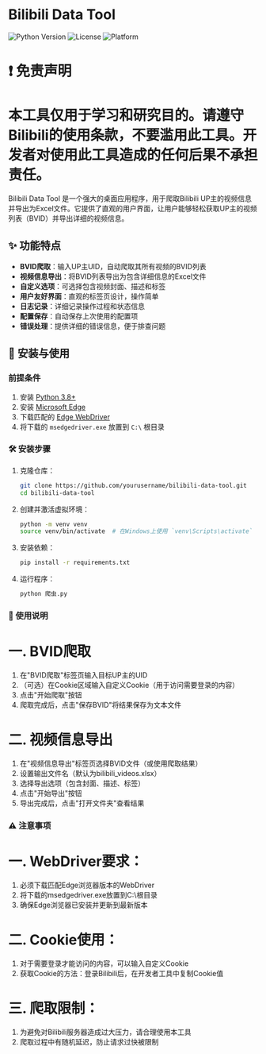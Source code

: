 # Bilibili Data Tool

![Python Version](https://img.shields.io/badge/Python-3.8+%2B-blue)
![License](https://img.shields.io/badge/License-MIT-green)
![Platform](https://img.shields.io/badge/Platform-Windows-lightgrey)

# ❗ 免责声明
# 本工具仅用于学习和研究目的。请遵守Bilibili的使用条款，不要滥用此工具。开发者对使用此工具造成的任何后果不承担责任。

Bilibili Data Tool 是一个强大的桌面应用程序，用于爬取Bilibili UP主的视频信息并导出为Excel文件。它提供了直观的用户界面，让用户能够轻松获取UP主的视频列表（BVID）并导出详细的视频信息。

## ✨ 功能特点

- **BVID爬取**：输入UP主UID，自动爬取其所有视频的BVID列表
- **视频信息导出**：将BVID列表导出为包含详细信息的Excel文件
- **自定义选项**：可选择包含视频封面、描述和标签
- **用户友好界面**：直观的标签页设计，操作简单
- **日志记录**：详细记录操作过程和状态信息
- **配置保存**：自动保存上次使用的配置项
- **错误处理**：提供详细的错误信息，便于排查问题

## 🚀 安装与使用

### 前提条件

1. 安装 [Python 3.8+](https://www.python.org/downloads/)
2. 安装 [Microsoft Edge](https://www.microsoft.com/edge)
3. 下载匹配的 [Edge WebDriver](https://developer.microsoft.com/en-us/microsoft-edge/tools/webdriver/) 
4. 将下载的 `msedgedriver.exe` 放置到 `C:\` 根目录

### 🛠 安装步骤

1. 克隆仓库：
   ```bash
   git clone https://github.com/yourusername/bilibili-data-tool.git
   cd bilibili-data-tool
   ```
2. 创建并激活虚拟环境：
   ```bash
   python -m venv venv
   source venv/bin/activate  # 在Windows上使用 `venv\Scripts\activate`
   ```
3. 安装依赖：
   ```bash
   pip install -r requirements.txt
   ```
4. 运行程序：
   ```bash
   python 爬虫.py
   ```
### 📖 使用说明
# 一. BVID爬取
1. 在"BVID爬取"标签页输入目标UP主的UID
2. （可选）在Cookie区域输入自定义Cookie（用于访问需要登录的内容）
3. 点击"开始爬取"按钮
4. 爬取完成后，点击"保存BVID"将结果保存为文本文件
# 二. 视频信息导出
1. 在"视频信息导出"标签页选择BVID文件（或使用爬取结果）
2. 设置输出文件名（默认为bilibili_videos.xlsx）
3. 选择导出选项（包含封面、描述、标签）
4. 点击"开始导出"按钮
5. 导出完成后，点击"打开文件夹"查看结果

### ⚠ 注意事项
# 一. ​WebDriver要求​：
1. 必须下载匹配Edge浏览器版本的WebDriver
2. 将下载的msedgedriver.exe放置到C:\根目录
3. 确保Edge浏览器已安装并更新到最新版本
# 二. ​Cookie使用​：
1. 对于需要登录才能访问的内容，可以输入自定义Cookie
2. 获取Cookie的方法：登录Bilibili后，在开发者工具中复制Cookie值
# 三. ​爬取限制​：
1. 为避免对Bilibili服务器造成过大压力，请合理使用本工具
2. 爬取过程中有随机延迟，防止请求过快被限制

